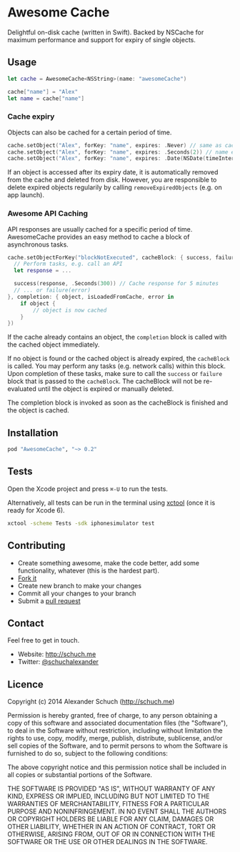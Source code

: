 # Awesome Cache

Delightful on-disk cache (written in Swift).
Backed by NSCache for maximum performance and support for expiry of single objects.


## Usage

```swift
let cache = AwesomeCache<NSString>(name: "awesomeCache")

cache["name"] = "Alex"
let name = cache["name"]
```


### Cache expiry

Objects can also be cached for a certain period of time.

```swift
cache.setObject("Alex", forKey: "name", expires: .Never) // same as cache["name"] = "Alex"
cache.setObject("Alex", forKey: "name", expires: .Seconds(2)) // name expires in 2 seconds
cache.setObject("Alex", forKey: "name", expires: .Date(NSDate(timeIntervalSince1970: 1428364800))) // name expires on 4th of July 2015
```

If an object is accessed after its expiry date, it is automatically removed from the cache and deleted from disk.
However, you are responsible to delete expired objects regularily by calling `removeExpiredObjects` (e.g. on app launch).


### Awesome API Caching

API responses are usually cached for a specific period of time. AwesomeCache provides an easy method to cache a block of asynchronous tasks.

```swift
cache.setObjectForKey("blockNotExecuted", cacheBlock: { success, failure in
  // Perform tasks, e.g. call an API
  let response = ...

  success(response, .Seconds(300)) // Cache response for 5 minutes
  // ... or failure(error)
}, completion: { object, isLoadedFromCache, error in
	if object {
	 	// object is now cached
	}
})
```

If the cache already contains an object, the `completion` block is called with the cached object immediately.

If no object is found or the cached object is already expired, the `cacheBlock` is called.
You may perform any tasks (e.g. network calls) within this block. Upon completion of these tasks, make sure to call the `success` or `failure` block that is passed to the `cacheBlock`. The cacheBlock will not be re-evaluated until the object is expired or manually deleted.

The completion block is invoked as soon as the cacheBlock is finished and the object is cached.


## Installation

```bash
pod "AwesomeCache", "~> 0.2"
```


## Tests

Open the Xcode project and press `⌘-U` to run the tests.

Alternatively, all tests can be run in the terminal using [xctool](https://github.com/facebook/xctool) (once it is ready for Xcode 6).

```bash
xctool -scheme Tests -sdk iphonesimulator test
```


## Contributing

* Create something awesome, make the code better, add some functionality,
  whatever (this is the hardest part).
* [Fork it](http://help.github.com/forking/)
* Create new branch to make your changes
* Commit all your changes to your branch
* Submit a [pull request](http://help.github.com/pull-requests/)


## Contact

Feel free to get in touch.

* Website: <http://schuch.me>
* Twitter: [@schuchalexander](http://twitter.com/schuchalexander)


## Licence

Copyright (c) 2014 Alexander Schuch (http://schuch.me)

Permission is hereby granted, free of charge, to any person obtaining a copy of this software and associated documentation files (the "Software"), to deal in the Software without restriction, including without limitation the rights to use, copy, modify, merge, publish, distribute, sublicense, and/or sell copies of the Software, and to permit persons to whom the Software is furnished to do so, subject to the following conditions:

The above copyright notice and this permission notice shall be included in all copies or substantial portions of the Software.

THE SOFTWARE IS PROVIDED "AS IS", WITHOUT WARRANTY OF ANY KIND, EXPRESS OR IMPLIED, INCLUDING BUT NOT LIMITED TO THE WARRANTIES OF MERCHANTABILITY, FITNESS FOR A PARTICULAR PURPOSE AND NONINFRINGEMENT. IN NO EVENT SHALL THE AUTHORS OR COPYRIGHT HOLDERS BE LIABLE FOR ANY CLAIM, DAMAGES OR OTHER LIABILITY, WHETHER IN AN ACTION OF CONTRACT, TORT OR OTHERWISE, ARISING FROM, OUT OF OR IN CONNECTION WITH THE SOFTWARE OR THE USE OR OTHER DEALINGS IN THE SOFTWARE.
